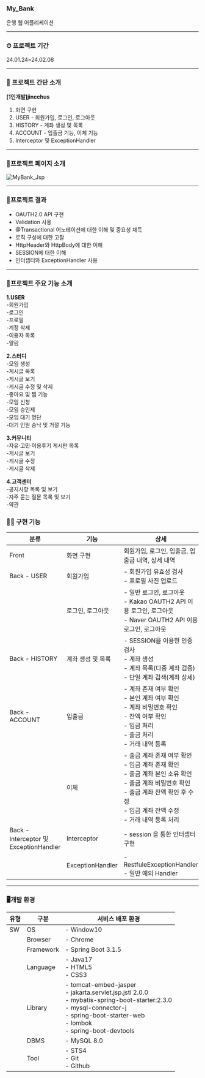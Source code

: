 ### My_Bank<br>

은행 웹 어플리케이션

------

### ⏱ 프로젝트 기간<br>

24.01.24~24.02.08

------

### 👫 프로젝트 간단 소개<br>

**[1인개발]jincchus**

1. 화면 구현
2. USER - 회원가입, 로그인, 로그아웃
3. HISTORY - 계좌 생성 및 목록
4. ACCOUNT - 입출금 기능, 이체 기능
5. Interceptor 및 ExceptionHandler

------

### 🌟프로젝트 페이지 소개<br>

![MyBank_Jsp](https://github.com/Jincchus/Project/assets/136421962/7ae8a11a-4929-41f4-b362-50bf7e1bcc57)

------

### 🎯프로젝트 결과<br>

- OAUTH2.0 API 구현
- Validation 사용
- @Transactional 어노테이션에 대한 이해 및 중요성 체득
- 로직 구성에 대한 고찰
- HttpHeader와 HttpBody에 대한 이해
- SESSION에 대한 이해
- 인터셉터와 ExceptionHandler 사용


------

### 🌝프로젝트 주요 기능 소개<br>

**1.USER**<br>
-회원가입<br>
-로그인<br>
-프로필<br>
-계정 삭제<br>
-이용자 목록<br>
-알림<br>

**2.스터디**<br>
-모임 생성<br>
-게시글 목록<br>
-게시글 보기<br>
-게시글 수정 및 삭제<br>
-좋아요 및 찜 기능<br>
-모임 신청<br>
-모임 승인제<br>
-모임 대기 명단<br>
-대기 인원 승낙 및 거절 기능<br>

**3.커뮤니티**<br>
-자유·고민·이용후기 게시판 목록<br>
-게시글 보기 <br>
-게시글 수정 <br>
-게시글 삭제<br>

**4.고객센터**<br>
-공지사항 목록 및 보기<br>
-자주 묻는 질문 목록 및 보기<br>
-약관<br>

### 🙋‍♂️ 구현 기능

| 분류                                               | 기능              | 상세                                                         |
| -------------------------------------------------- | ----------------- | ------------------------------------------------------------ |
| Front                                              | 화면 구현         | 회원가입, 로그인, 입출금, 입출금 내역, 상세 내역             |
| Back - USER                                        | 회원가입          | \- 회원가입 유효성 검사 <br />- 프로필 사진 업로드           |
|                                                    | 로그인, 로그아웃  | \- 일반 로그인, 로그아웃 <br />- Kakao OAUTH2 API 이용 로그인, 로그아웃 <br />- Naver OAUTH2 API 이용 로그인, 로그아웃 |
| Back - HISTORY                                     | 계좌 생성 및 목록 | \- SESSION을 이용한 인증검사 <br />- 계좌 생성 <br />- 계좌 목록(다중 계좌 검증) <br />- 단일 계좌 검색(계좌 상세) |
| Back - ACCOUNT                                     | 입출금            | \- 계좌 존재 여부 확인 <br />- 본인 계좌 여부 확인 <br />- 계좌 비밀번호 확인 <br />- 잔액 여부 확인 <br />- 입금 처리<br />- 출금 처리 <br />- 거래 내역 등록 |
|                                                    | 이체              | \- 출금 계좌 존재 여부 확인 <br />- 입금 계좌 존재 확인 <br />- 출금 계좌 본인 소유 확인 <br />- 출금 계좌 비밀번호 확인 <br />- 출금 계좌 잔액 확인 후 수정 <br />- 입금 계좌 잔액 수정 <br />- 거래 내역 등록 처리 |
| Back - <br />Interceptor 및 <br />ExceptionHandler | Interceptor       | \- session 을 통한 인터셉터 구현                             |
|                                                    | ExceptionHandler  | \- RestfuleExceptionHandler <br />- 일반 예외 Handler        |

------

### 🖥개발 환경<br>

| 유형 | 구분      | 서비스 배포 환경                                             |
| ---- | --------- | ------------------------------------------------------------ |
| SW   | OS        | - Window10                                                   |
|      | Browser   | - Chrome                                                     |
|      | Framework | - Spring Boot 3.1.5                                          |
|      | Language  | - Java17 <br />- HTML5 <br />- CSS3                          |
|      | Library   | - tomcat-embed-jasper <br />- jakarta.servlet.jsp.jstl 2.0.0 <br />- mybatis-spring-boot-starter:2.3.0 <br />- mysql-connector-j <br />- spring-boot-starter-web <br />- lombok <br />- spring-boot-devtools |
|      | DBMS      | - MySQL 8.0                                                  |
|      | Tool      | - STS4<br />- Git<br />- Github                              |

